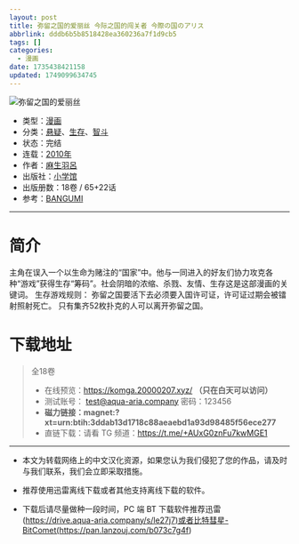 ```yaml
---
layout: post
title: 弥留之国的爱丽丝 今际之国的闯关者 今際の国のアリス
abbrlink: dddb6b5b8518428ea360236a7f1d9cb5
tags: []
categories:
  - 漫画
date: 1735438421158
updated: 1749099634745
---
```


![弥留之国的爱丽丝](https://ipfs.io/ipfs/QmaTnavN1HEo4NBpeFWDJbTpYjRRqkPiKVAkhobb1sCg7K?filename=%E5%BC%A5%E7%95%99%E4%B9%8B%E5%9B%BD%E7%9A%84%E7%88%B1%E4%B8%BD%E4%B8%9D.jpg)

- 类型：[漫画](/index.php/category/漫画)
- 分类：[悬疑](/index.php/category/悬疑)、[生存](/index.php/category/生存)、[智斗](/index.php/category/智斗)
- 状态：完结
- 连载：[2010年](/index.php/category/2010年)
- 作者：[麻生羽呂](/index.php/category/麻生羽呂)
- 出版社：[小学馆](/index.php/category/小学馆)
- 出版册数：18卷 / 65+22话
- 参考：[BANGUMI](https://bangumi.tv/subject/57597)

***

# 简介

主角在误入一个以生命为赌注的“国家”中。他与一同进入的好友们协力攻克各种“游戏”获得生存“筹码”。社会阴暗的浓缩、杀戮、友情、生存这是这部漫画的关键词。 生存游戏规则： 弥留之国要活下去必须要入国许可证，许可证过期会被镭射照射死亡。 只有集齐52枚扑克的人可以离开弥留之国。

# 下载地址

> 全18卷
>
> - 在线预览：<https://komga.20000207.xyz/> **（只在白天可以访问）**
> - 测试账号： <test@aqua-aria.company> 密码：123456
> - **磁力链接：magnet:?xt=urn:btih:3ddab13d1718c88aeaebd1a93d98485f56ece277**
> - 直链下载：请看 TG 频道：<https://t.me/+AUxG0znFu7kwMGE1>

***

- 本文为转载网络上的中文汉化资源，如果您认为我们侵犯了您的作品，请及时与我们联系，我们会立即采取措施。

- 推荐使用迅雷离线下载或者其他支持离线下载的软件。

- 下载后请尽量做种一段时间，PC 端 BT 下载软件推荐迅雷(<https://drive.aqua-aria.company/s/le27j7)或者比特彗星-BitComet(https://pan.lanzouj.com/b073c7g4f>)
